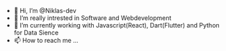 - 👋 Hi, I’m @Niklas-dev
- 👀 I’m really intrested in Software and Webdevelopment
- 🌱 I’m currently working with Javascript(React), Dart(Flutter) and Python for Data Sience
- 📫 How to reach me ...

<!---
Niklas-dev/Niklas-dev is a ✨ special ✨ repository because its `README.md` (this file) appears on your GitHub profile.
You can click the Preview link to take a look at your changes.
--->
